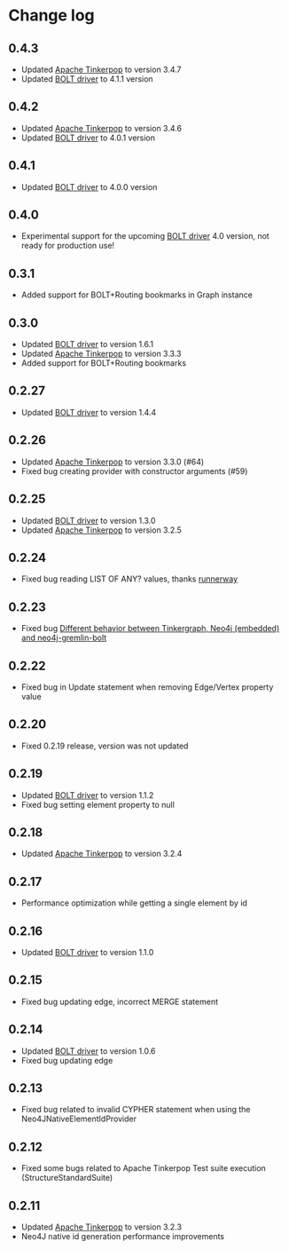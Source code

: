 # Change log

## 0.4.3

* Updated [Apache Tinkerpop](http://tinkerpop.apache.org/) to version 3.4.7
* Updated [BOLT driver](https://github.com/neo4j/neo4j-java-driver) to 4.1.1 version

## 0.4.2

* Updated [Apache Tinkerpop](http://tinkerpop.apache.org/) to version 3.4.6
* Updated [BOLT driver](https://github.com/neo4j/neo4j-java-driver) to 4.0.1 version

## 0.4.1

* Updated [BOLT driver](https://github.com/neo4j/neo4j-java-driver) to 4.0.0 version

## 0.4.0

* Experimental support for the upcoming [BOLT driver](https://github.com/neo4j/neo4j-java-driver) 4.0 version, not ready for production use!

## 0.3.1

* Added support for BOLT+Routing bookmarks in Graph instance

## 0.3.0

* Updated [BOLT driver](https://github.com/neo4j/neo4j-java-driver) to version 1.6.1
* Updated [Apache Tinkerpop](http://tinkerpop.apache.org/) to version 3.3.3
* Added support for BOLT+Routing bookmarks 

## 0.2.27

* Updated [BOLT driver](https://github.com/neo4j/neo4j-java-driver) to version 1.4.4

## 0.2.26

* Updated [Apache Tinkerpop](http://tinkerpop.apache.org/) to version 3.3.0 (#64)
* Fixed bug creating provider with constructor arguments (#59)

## 0.2.25

* Updated [BOLT driver](https://github.com/neo4j/neo4j-java-driver) to version 1.3.0
* Updated [Apache Tinkerpop](http://tinkerpop.apache.org/) to version 3.2.5

## 0.2.24

* Fixed bug reading LIST OF ANY? values, thanks [runnerway](https://github.com/runnerway)

## 0.2.23

* Fixed bug [Different behavior between Tinkergraph, Neo4j (embedded) and neo4j-gremlin-bolt](https://github.com/SteelBridgeLabs/neo4j-gremlin-bolt/issues/52)

## 0.2.22

* Fixed bug in Update statement when removing Edge/Vertex property value

## 0.2.20

* Fixed 0.2.19 release, version was not updated

## 0.2.19

* Updated [BOLT driver](https://github.com/neo4j/neo4j-java-driver) to version 1.1.2
* Fixed bug setting element property to null

## 0.2.18

* Updated [Apache Tinkerpop](http://tinkerpop.apache.org/) to version 3.2.4

## 0.2.17

* Performance optimization while getting a single element by id

## 0.2.16

* Updated [BOLT driver](https://github.com/neo4j/neo4j-java-driver) to version 1.1.0

## 0.2.15

* Fixed bug updating edge, incorrect MERGE statement

## 0.2.14

* Updated [BOLT driver](https://github.com/neo4j/neo4j-java-driver) to version 1.0.6
* Fixed bug updating edge

## 0.2.13

* Fixed bug related to invalid CYPHER statement when using the Neo4JNativeElementIdProvider 

## 0.2.12

* Fixed some bugs related to Apache Tinkerpop Test suite execution (StructureStandardSuite) 

## 0.2.11

* Updated [Apache Tinkerpop](http://tinkerpop.apache.org/) to version 3.2.3
* Neo4J native id generation performance improvements
